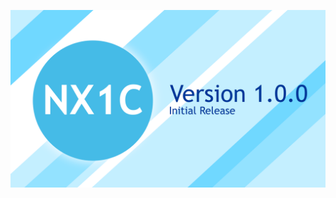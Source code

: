 ![NX1C Version Banner](https://github.com/nx1c/.github/blob/main/profile/nx1c-release-banner-1-0-0.png)
